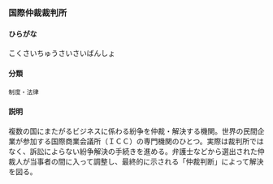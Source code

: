 <div style="display:none;">

## [あ行](securities-terms?id=あ行)
## [か行](securities-terms?id=か行)

</div>

### 国際仲裁裁判所

#### ひらがな

こくさいちゅうさいさいばんしょ

#### 分類

`制度・法律`

#### 説明

複数の国にまたがるビジネスに係わる紛争を仲裁・解決する機関。世界の民間企業が参加する国際商業会議所（ＩＣＣ）の専門機関のひとつ。実際は裁判所ではなく、訴訟によらない紛争解決の手続きを進める。弁護士などから選出された仲裁人が当事者の間に入って調整し、最終的に示される「仲裁判断」によって解決を図る。

<div style="display:none;">

## [さ行](securities-terms?id=さ行)
## [た行](securities-terms?id=た行)
## [な行](securities-terms?id=な行)
## [は行](securities-terms?id=は行)
## [ま行](securities-terms?id=ま行)
## [や行](securities-terms?id=や行)
## [ら行](securities-terms?id=ら行)
## [わ行](securities-terms?id=わ行)
## [英数字・記号](securities-terms?id=英数字・記号)

</div>

